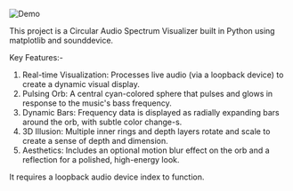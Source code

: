 ![Demo](assets/visualizer_demo.gif)

This project is a Circular Audio Spectrum Visualizer built in Python using matplotlib and sounddevice.

Key Features:- 
1) Real-time Visualization: Processes live audio (via a loopback device) to create a dynamic visual display.  
2) Pulsing Orb: A central cyan-colored sphere that pulses and glows in response to the music's bass frequency.  
3) Dynamic Bars: Frequency data is displayed as radially expanding bars around the orb, with subtle color change-s.  
4) 3D Illusion: Multiple inner rings and depth layers rotate and scale to create a sense of depth and dimension.  
5) Aesthetics: Includes an optional motion blur effect on the orb and a reflection for a polished, high-energy look.  

It requires a loopback audio device index to function.
